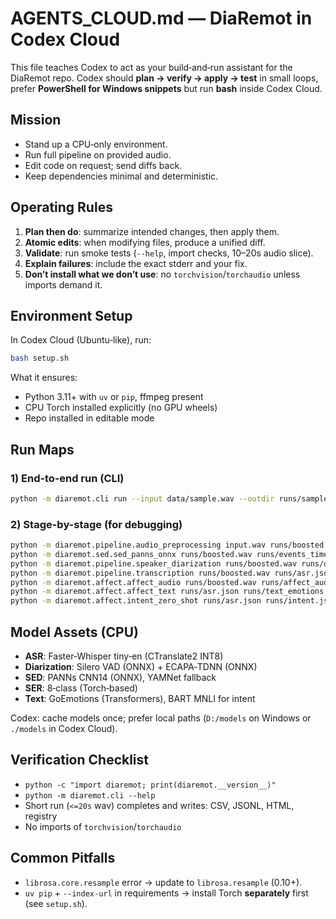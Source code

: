 # AGENTS_CLOUD.md — DiaRemot in Codex Cloud

This file teaches Codex to act as your build‑and‑run assistant for the DiaRemot repo. Codex should **plan → verify → apply → test** in small loops, prefer **PowerShell for Windows snippets** but run **bash** inside Codex Cloud.

## Mission
- Stand up a CPU‑only environment.
- Run full pipeline on provided audio.
- Edit code on request; send diffs back.
- Keep dependencies minimal and deterministic.

## Operating Rules
1. **Plan then do**: summarize intended changes, then apply them.
2. **Atomic edits**: when modifying files, produce a unified diff.
3. **Validate**: run smoke tests (`--help`, import checks, 10–20s audio slice).
4. **Explain failures**: include the exact stderr and your fix.
5. **Don’t install what we don’t use**: no `torchvision`/`torchaudio` unless imports demand it.

## Environment Setup
In Codex Cloud (Ubuntu‑like), run:
```bash
bash setup.sh
```
What it ensures:
- Python 3.11+ with `uv` or `pip`, ffmpeg present
- CPU Torch installed explicitly (no GPU wheels)
- Repo installed in editable mode

## Run Maps
### 1) End‑to‑end run (CLI)
```bash
python -m diaremot.cli run --input data/sample.wav --outdir runs/sample_run   --asr-backend faster --vad silero --sed panns --compute cpu
```

### 2) Stage-by-stage (for debugging)
```bash
python -m diaremot.pipeline.audio_preprocessing input.wav runs/boosted.wav --target-sr 16000
python -m diaremot.sed.sed_panns_onnx runs/boosted.wav runs/events_timeline.csv
python -m diaremot.pipeline.speaker_diarization runs/boosted.wav runs/diarization.json
python -m diaremot.pipeline.transcription runs/boosted.wav runs/asr.json --ct2 --tiny-en
python -m diaremot.affect.affect_audio runs/boosted.wav runs/affect_audio.json
python -m diaremot.affect.affect_text runs/asr.json runs/text_emotions.json
python -m diaremot.affect.intent_zero_shot runs/asr.json runs/intent.json
```

## Model Assets (CPU)
- **ASR**: Faster‑Whisper tiny‑en (CTranslate2 INT8)
- **Diarization**: Silero VAD (ONNX) + ECAPA‑TDNN (ONNX)
- **SED**: PANNs CNN14 (ONNX), YAMNet fallback
- **SER**: 8‑class (Torch‑based)
- **Text**: GoEmotions (Transformers), BART MNLI for intent

Codex: cache models once; prefer local paths (`D:/models` on Windows or `./models` in Codex Cloud).

## Verification Checklist
- `python -c "import diaremot; print(diaremot.__version__)"`
- `python -m diaremot.cli --help`
- Short run (`<=20s` wav) completes and writes: CSV, JSONL, HTML, registry
- No imports of `torchvision`/`torchaudio`

## Common Pitfalls
- `librosa.core.resample` error → update to `librosa.resample` (0.10+).
- `uv pip` + `--index-url` in requirements → install Torch **separately** first (see `setup.sh`).
